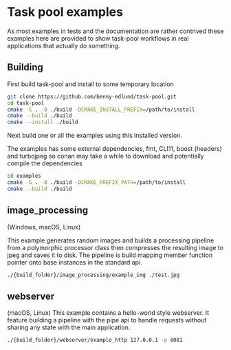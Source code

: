 # Task pool examples
As most examples in tests and the documentation are rather contrived these examples here are provided to show task-pool workflows in real applications that actually do something.

## Building
First build task-pool and install to some temporary location

```bash
git clone https://github.com/benny-edlund/task-pool.git
cd task-pool
cmake -S . -B ./build -DCMAKE_INSTALL_PREFIX=/path/to/install
cmake --build ./build
cmake --install ./build
```
Next build one or all the examples using this installed version.

The examples has some external dependencies, fmt, CLI11, boost (headers) and turbojpeg so conan may take a while to download and potentially compile the dependencies

```bash
cd examples
cmake -S . -B ./build -DCMAKE_PREFIX_PATH=/path/to/install
cmake --build ./build
```


## image_processing
(Windows, macOS, Linux)

This example generates random images and builds a processing pipeline from a polymorphic processor class then compresses the resulting image to jpeg and saves it to disk. The pipeline is build mapping member function pointer onto base instances in the standard api.
```bash
./{build_folder}/image_processing/example_img ./test.jpg
```

## webserver
(macOS, Linux)
This example contains a hello-world style webserver. It feature building a pipeline with the pipe api to handle requests without sharing any state with the main application.
```bash
./{build_folder}/webserver/example_http 127.0.0.1 -p 8081
```

